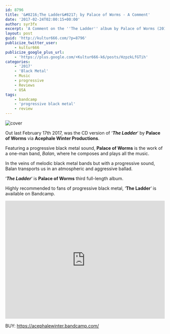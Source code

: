 ```yaml
---
id: 8796
title: '&#8216;The Ladder&#8217; by Palace of Worms - A Comment'
date: '2017-02-24T02:00:15+00:00'
author: syr3fx
excerpt: 'A Comment on the ''The Ladder'' album by Palace of Worms (2017).'
layout: post
guid: 'http://kultur666.com/?p=8796'
publicize_twitter_user:
    - kultur666
publicize_google_plus_url:
    - 'https://plus.google.com/+Kultur666-k6/posts/HzpzkLfGTih'
categories:
    - '2017'
    - 'Black Metal'
    - Music
    - progressive
    - Reviews
    - USA
tags:
    - bandcamp
    - 'progressive black metal'
    - review
---
```


![cover](http://localhost:8080/wp-content/uploads/2017/02/cover1.jpg)

Out last February 17th 2017, was the CD version of ‘***The Ladder***‘ by **Palace of Worms** via **Acephale Winter Productions**.

Featuring a progressive black metal sound, **Palace of Worms** is the work of a one-man band, *Balan*, where he composes and plays all the music.

In the veins of melodic black metal bands but with a progressive sound, Balan transports us in an atmospheric and aggressive ballad.

‘***The Ladder***‘ is **Palace of Worms** third full-length album.

Highly recommended to fans of progressive black metal, ‘**The Ladder**‘ is available on Bandcamp.

<iframe style="border: 0; width: 100%; height: 373px;" src="https://bandcamp.com/EmbeddedPlayer/album=3106270862/size=large/bgcol=333333/linkcol=e99708/tracklist=false/transparent=true/" seamless></iframe>

BUY: <https://acephalewinter.bandcamp.com/>